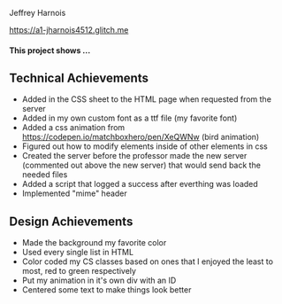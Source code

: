 Jeffrey Harnois

https://a1-jharnois4512.glitch.me

#### This project shows ...

Technical Achievements
--- 

- Added in the CSS sheet to the HTML page when requested from the server
- Added in my own custom font as a ttf file (my favorite font)
- Added a css animation from https://codepen.io/matchboxhero/pen/XeQWNw (bird animation)
- Figured out how to modify elements inside of other elements in css
- Created the server before the professor made the new server (commented out above the new server) that would send back the needed files 
- Added a script that logged a success after everthing was loaded
- Implemented "mime" header

Design Achievements
---

- Made the background my favorite color
- Used every single list in HTML
- Color coded my CS classes based on ones that I enjoyed the least to most, red to green respectively 
- Put my animation in it's own div with an ID
- Centered some text to make things look better

